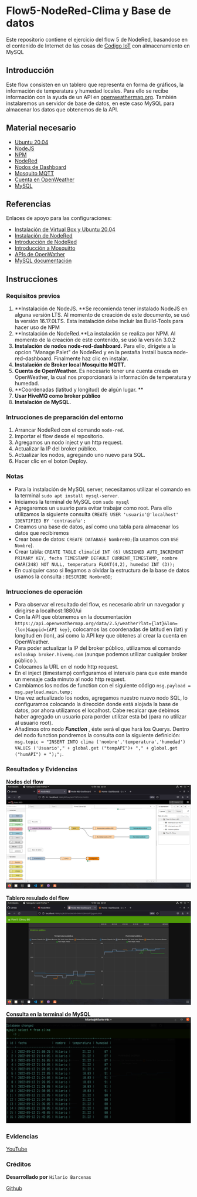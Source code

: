 # Flow5-NodeRed-Clima y Base de datos
Este repositorio contiene el ejercicio del flow 5 de NodeRed, basandose en el contenido de Internet de las cosas de [Codigo IoT](http://edu.codigoiot.com "Codigo IoT") con almacenamiento en MySQL

## Introducción
Este flow consisten en un tablero que representa en forma de gráficos,  la información de temperatura y humedad locales. Para ello se recibe información con la ayuda de un API en [openweathermap.org](https://openweathermap.org/api "openweathermap.org").
También instalaremos un servidor de base de datos, en este caso MySQL para almacenar los datos que obtenemos de la API.
## Material necesario
- [Ubuntu 20.04](https://releases.ubuntu.com/20.04/ "Ubuntu 20.04")
- [NodeJS](https://nodejs.org/es/ "NodeJS")
 - [NPM](https://www.npmjs.com/ "NPM")
 - [NodeRed](https://nodered.org/ "NodeRed")
 - [Nodos de Dashboard](https://flows.nodered.org/node/node-red-dashboard "Nodos de Dashboard")
- [Mosquito MQTT](https://mosquitto.org/ "Mosquito MQTT")
- [Cuenta en OpenWeather](https://openweathermap.org/ "Cuenta en OpenWeather")
- [MySQL](https://www.mysql.com/ "MySQL")

## Referencias
Enlaces de apoyo para las configuraciones:
- [Instalación de Virtual Box y Ubuntu 20.04](https://edu.codigoiot.com/course/view.php?id=812 "nstalación de Virtual Box y Ubuntu 20.04")
- [Instalación de NodeRed](https://edu.codigoiot.com/course/view.php?id=817 "Instalación de NodeRed")
- [Introducción de NodeRed](https://edu.codigoiot.com/course/view.php?id=278 "Introducción de NodeRed")
- [Introducción a Mosquitto](https://edu.codigoiot.com/course/view.php?id=851 "Introducción a Mosquitto")
- [APIs de OpenWather](https://openweathermap.org/api "APIs de OpenWather")
- [MySQL documentación](https://dev.mysql.com/doc/ "MySQL documentación")
## Instrucciones
### Requisitos previos
1. **Instalación de NodeJS. **Se recomienda tener instalado NodeJS en alguna versión LTS. Al momento de creación de este documento, se usó la versión 16.17.0LTS. Esta instalación debe incluir las Build-Tools para hacer uso de NPM
2. **Instalación de NodeRed.**La instalación se realiza por NPM. Al momento de la creación de este contenido, se usó la versión 3.0.2
3. **Instalación de nodos node-red-dashboard.** Para ello, dirigete a la opcion "Manage Palet" de NodeRed y en la pestaña Install busca node-red-dashboard. Finalmente haz clic en instalar.
4. **Instalación de Broker local Mosquitto MQTT.**
5. **Cuenta de OpenWeather.** Es necesario tener una cuenta creada en OpenWeather, la cual nos proporcionará la información de temperatura y humedad.
6. **Coordenadas (latitud y longitud) de algún lugar. **
7. **Usar HiveMQ como broker público**
8. **Instalación de MySQL.**

### Intrucciones de preparación del entorno
1. Arrancar NodeRed con el comando `node-red`.
2. Importar el flow desde el repositorio.
3. Agregamos un nodo inject y un http request.
4. Actualizar la IP del broker público.
5. Actualizar los nodos, agregando uno nuevo para SQL.
6. Hacer clic en el boton Deploy.

### Notas
- Para la instalación de MySQL server, necesitamos utilizar el comando en la terminal `sudo apt install mysql-server`.
- Iniciamos la terminal de MySQL con `sudo mysql`
- Agregaremos un usuario para evitar trabajar como root. Para ello utilizamos la siguiente consulta `CREATE USER 'usuario'@'localhost' IDENTIFIED BY 'contraseña';`
- Creamos una base de datos, así como una tabla para almacenar los datos que recibiremos
 - Crear base de datos: `CREATE DATABASE NombreBD;`(la usamos con `USE Nombre`).
 - Crear tabla: `CREATE TABLE clima(id INT (6) UNSIGNED AUTO_INCREMENT PRIMARY KEY, fecha TIMESTAMP DEFAULT CURRENT_TIMESTAMP, nombre CHAR(248) NOT NULL, temperatura FLOAT(4,2), humedad INT (3));`
- En cualquier caso si llegamos a olvidar la estructura de la base de datos usamos la consulta : `DESCRIBE NombreBD`;
### Intrucciones de operación
- Para observar el resultado del flow, es necesario abrir un navegador  y dirigirse a localhost:1880/ui
- Con la API que obtenemos en la documentación `https://api.openweathermap.org/data/2.5/weather?lat={lat}&lon={lon}&appid={API key}`, colocamos las coordenadas de latitud en (lat) y longitud en (lon), así como la API key que obtenes al crear la cuenta en OpenWeather.
- Para poder actualizar la IP del broker público, utilizamos el comando `nslookup broker.hivemq.com` (aunque podemos utilizar cualquier broker público ).
- Colocamos la URL en el nodo http request.
- En el inject (timestamp) configuramos el intervalo para que este mande un mensaje cada minuto al nodo http request.
- Cambiamos los nodos de function con el siguiente código `msg.payload = msg.payload.main.temp;`
- Una vez actualizado los nodos, agregamos nuestro nuevo nodo SQL, lo configuramos colocando la dirección donde está alojada la base de datos, por ahora utilizamos el localhost. Cabe recalcar que debimos haber agregado un usuario para porder utilizar esta bd (para no utilizar al usuario root).
- Añadimos otro nodo ***Function*** ,  éste será el que hará los Querys. Dentro del nodo function pondremos la consulta con la siguiente definición: `msg.topic = "INSERT INTO clima ('nombre','temperatura','humedad') VALUES ('Usuario'," + global.get ("tempAPI")+ "," + global.get ("humAPI") + ");";`. 

### Resultados y Evidencias
**Nodos del flow**
![](https://github.com/HilarioBarcenas/flow-5-Clima-y-Bases-de-datos/blob/main/Capturas/NodoFlow5CBD.png?raw=true)

**Tablero resulado del flow**
![](https://github.com/HilarioBarcenas/flow-5-Clima-y-Bases-de-datos/blob/main/Capturas/DashboardFlow5CBD.png?raw=true)

**Consulta en la terminal de MySQL**
![](https://github.com/HilarioBarcenas/flow-5-Clima-y-Bases-de-datos/blob/main/Capturas/Query.png?raw=true)

### Evidencias

[YouTube](https://youtu.be/yonDjBt2Nt0)

### Créditos
**Desarrollado por** `Hilario Barcenas`

[Github](https://github.com/HilarioBarcenas "Github")